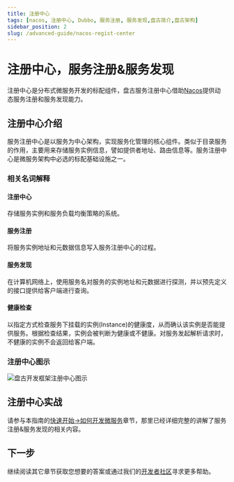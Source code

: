 ```yaml
---
title: 注册中心
tags: [nacos, 注册中心, Dubbo, 服务注册, 服务发现,盘古简介,盘古架构]
sidebar_position: 2
slug: /advanced-guide/nacos-regist-center
---
```


# 注册中心，服务注册&服务发现

注册中心是分布式微服务开发的标配组件，盘古服务注册中心借助[Nacos](/docs/thanks)提供动态服务注册和服务发现能力。

## 注册中心介绍

服务注册中心是以服务为中心架构，实现服务化管理的核心组件。类似于目录服务的作用，主要用来存储服务实例信息，譬如提供者地址、路由信息等。服务注册中心是微服务架构中必选的标配基础设施之一。

### 相关名词解释
#### 注册中心
存储服务实例和服务负载均衡策略的系统。
#### 服务注册
将服务实例地址和元数据信息写入服务注册中心的过程。
#### 服务发现
在计算机网络上，使用服务名对服务的实例地址和元数据进行探测，并以预先定义的接口提供给客户端进行查询。
#### 健康检查
以指定方式检查服务下挂载的实例(Instance)的健康度，从而确认该实例是否能提供服务。根据检查结果，实例会被判断为健康或不健康。对服务发起解析请求时，不健康的实例不会返回给客户端。

### 注册中心图示
![盘古开发框架注册中心图示](/resources/doc/8-pangu-framework-nacos.png)

## 注册中心实战
请参与本指南的[快速开始->如何开发微服务](/docs/quick-start/how-to-make-microservice-architecture-app)章节，那里已经详细完整的讲解了服务注册&服务发现的相关内容。

## 下一步
继续阅读其它章节获取您想要的答案或通过我们的[开发者社区](/docs/community)寻求更多帮助。